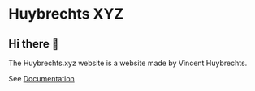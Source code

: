 # Huybrechts XYZ

## Hi there 👋

The Huybrechts.xyz website is a website made by Vincent Huybrechts.

See [Documentation](https://docs.huybrechts.xyz)
